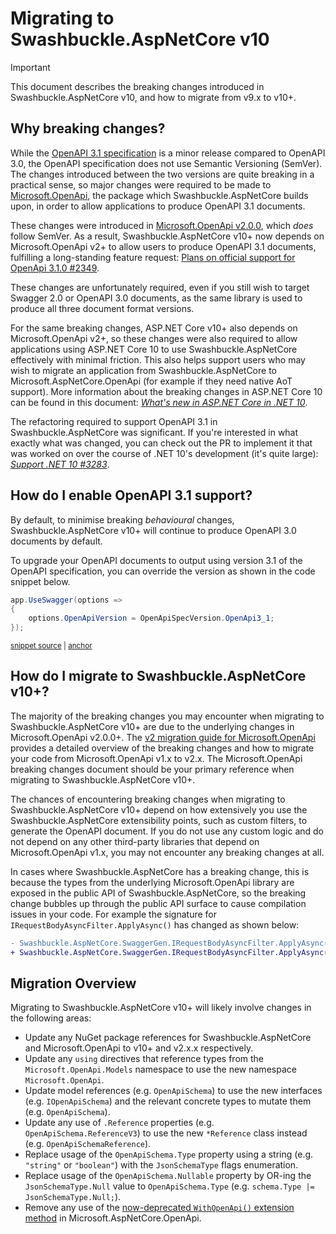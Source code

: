 # Migrating to Swashbuckle.AspNetCore v10

> [!IMPORTANT]  
> This document describes the breaking changes introduced in Swashbuckle.AspNetCore v10, and how to migrate from v9.x to v10+.

## Why breaking changes?

While the [OpenAPI 3.1 specification][openapi-specification] is a minor release compared to OpenAPI 3.0, the OpenAPI specification does
not use Semantic Versioning (SemVer). The changes introduced between the two versions are quite breaking in a practical sense, so major
changes were required to be made to [Microsoft.OpenApi][microsoft-openapi-package], the package which Swashbuckle.AspNetCore builds upon,
in order to allow applications to produce OpenAPI 3.1 documents.

These changes were introduced in [Microsoft.OpenApi v2.0.0][microsoft-openapi-v2-migration-guide], which _does_ follow SemVer. As a result,
Swashbuckle.AspNetCore v10+ now depends on Microsoft.OpenApi v2+ to allow users to produce OpenAPI 3.1 documents, fulfilling a
long-standing feature request: [Plans on official support for OpenApi 3.1.0 #2349][feature-request].

These changes are unfortunately required, even if you still wish to target Swagger 2.0 or OpenAPI 3.0 documents, as the same library is used
to produce all three document format versions.

For the same breaking changes, ASP.NET Core v10+ also depends on Microsoft.OpenApi v2+, so these changes were also required to allow applications
using ASP.NET Core 10 to use Swashbuckle.AspNetCore effectively with minimal friction. This also helps support users who may wish to migrate an
application from Swashbuckle.AspNetCore to Microsoft.AspNetCore.OpenApi (for example if they need native AoT support). More information about the
breaking changes in ASP.NET Core 10 can be found in this document: _[What's new in ASP.NET Core in .NET 10][breaking-changes-aspnetcore]_.

The refactoring required to support OpenAPI 3.1 in Swashbuckle.AspNetCore was significant. If you're interested in what exactly what was changed,
you can check out the PR to implement it that was worked on over the course of .NET 10's development (it's quite large): _[Support .NET 10 #3283][swashbuckle-aspnetcore-10]_.

## How do I enable OpenAPI 3.1 support?

By default, to minimise breaking _behavioural_ changes, Swashbuckle.AspNetCore v10+ will continue to produce OpenAPI 3.0 documents by default.

To upgrade your OpenAPI documents to output using version 3.1 of the OpenAPI specification, you can override the version as shown in the code snippet below.

<!-- markdownlint-disable MD031 MD033 -->
<!-- snippet: Swagger-OpenAPI3.1 -->
<a id='snippet-Swagger-OpenAPI3.1'></a>
```cs
app.UseSwagger(options =>
{
    options.OpenApiVersion = OpenApiSpecVersion.OpenApi3_1;
});
```
<sup><a href='/test/WebSites/DocumentationSnippets/WebApplicationExtensions.cs#L218-L223' title='Snippet source file'>snippet source</a> | <a href='#snippet-Swagger-OpenAPI3.1' title='Start of snippet'>anchor</a></sup>
<!-- endSnippet -->
<!-- markdownlint-enable MD031 MD033 -->

## How do I migrate to Swashbuckle.AspNetCore v10+?

The majority of the breaking changes you may encounter when migrating to Swashbuckle.AspNetCore v10+ are due to the underlying
changes in Microsoft.OpenApi v2.0.0+. The [v2 migration guide for Microsoft.OpenApi][microsoft-openapi-v2-migration-guide] provides a
detailed overview of the breaking changes and how to migrate your code from Microsoft.OpenApi v1.x to v2.x. The Microsoft.OpenApi
breaking changes document should be your primary reference when migrating to Swashbuckle.AspNetCore v10+.

The chances of encountering breaking changes when migrating to Swashbuckle.AspNetCore v10+ depend on how extensively you use the
Swashbuckle.AspNetCore extensibility points, such as custom filters, to generate the OpenAPI document. If you do not use any custom logic
and do not depend on any other third-party libraries that depend on Microsoft.OpenApi v1.x, you may not encounter any breaking changes at all.

In cases where Swashbuckle.AspNetCore has a breaking change, this is because the types from the underlying Microsoft.OpenApi library
are exposed in the public API of Swashbuckle.AspNetCore, so the breaking change bubbles up through the public API surface to cause compilation
issues in your code. For example the signature for `IRequestBodyAsyncFilter.ApplyAsync()` has changed as shown below:

```diff
- Swashbuckle.AspNetCore.SwaggerGen.IRequestBodyAsyncFilter.ApplyAsync(Microsoft.OpenApi.Models.OpenApiRequestBody requestBody, Swashbuckle.AspNetCore.SwaggerGen.RequestBodyFilterContext context, System.Threading.CancellationToken cancellationToken) -> System.Threading.Tasks.Task
+ Swashbuckle.AspNetCore.SwaggerGen.IRequestBodyAsyncFilter.ApplyAsync(Microsoft.OpenApi.IOpenApiRequestBody requestBody, Swashbuckle.AspNetCore.SwaggerGen.RequestBodyFilterContext context, System.Threading.CancellationToken cancellationToken) -> System.Threading.Tasks.Task
```

## Migration Overview

Migrating to Swashbuckle.AspNetCore v10+ will likely involve changes in the following areas:

- Update any NuGet package references for Swashbuckle.AspNetCore and Microsoft.OpenApi to v10+ and v2.x.x respectively.
- Update any `using` directives that reference types from the `Microsoft.OpenApi.Models` namespace to use the new namespace `Microsoft.OpenApi`.
- Update model references (e.g. `OpenApiSchema`) to use the new interfaces (e.g. `IOpenApiSchema`) and the relevant concrete types to mutate them (e.g. `OpenApiSchema`).
- Update any use of `.Reference` properties (e.g. `OpenApiSchema.ReferenceV3`) to use the new `*Reference` class instead (e.g. `OpenApiSchemaReference`).
- Replace usage of the `OpenApiSchema.Type` property using a string (e.g. `"string"` or `"boolean"`) with the `JsonSchemaType` flags enumeration.
- Replace usage of the `OpenApiSchema.Nullable` property by OR-ing the `JsonSchemaType.Null` value to `OpenApiSchema.Type` (e.g. `schema.Type |= JsonSchemaType.Null;`).
- Remove any use of the [now-deprecated `WithOpenApi()` extension method][withopenapi-deprecation] in Microsoft.AspNetCore.OpenApi.

[breaking-changes-aspnetcore]: https://learn.microsoft.com/aspnet/core/release-notes/aspnetcore-10.0?#openapi-31-breaking-changes "OpenAPI 3.1 breaking changes"
[feature-request]: https://github.com/domaindrivendev/Swashbuckle.AspNetCore/issues/2349 "Plans on official support for OpenApi 3.1.0"
[microsoft-openapi-package]: https://www.nuget.org/packages/Microsoft.OpenApi/ "Microsoft.OpenApi NuGet package"
[microsoft-openapi-v2-migration-guide]: https://github.com/microsoft/OpenAPI.NET/blob/main/docs/upgrade-guide-2.md "Microsoft OpenAPI.NET v2 migration guide"
[openapi-specification]: https://swagger.io/specification/ "OpenAPI Specification"
[swashbuckle-aspnetcore-10]: https://github.com/domaindrivendev/Swashbuckle.AspNetCore/pull/3283 "Support .NET 10"
[withopenapi-deprecation]: https://github.com/aspnet/Announcements/issues/519 "[Breaking change]: Deprecation of WithOpenApi extension method"
